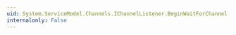 ```yaml
---
uid: System.ServiceModel.Channels.IChannelListener.BeginWaitForChannel(System.TimeSpan,System.AsyncCallback,System.Object)
internalonly: False
---
```

